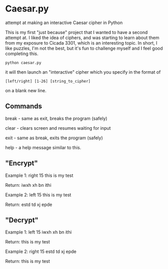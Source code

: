 # Caesar.py
attempt at making an interactive Caesar cipher in Python

This is my first "just because" project that I wanted to have a second attempt at. 
I liked the idea of ciphers, and was starting to learn about them from my exposure to Cicada 3301, which is an interesting topic.
In short, I like puzzles, I'm not the best, but it's fun to challenge myself and I feel good completing this. 

```
python caesar.py
```

it will then launch an "interactive" cipher which you specify in the format of 

```
[left/right] [1-26] [string_to_cipher]
```

on a blank new line.




Commands
--------
break   - same as exit, breaks the program (safely)

clear   - clears screen and resumes waiting for input

exit    - same as break, exits the program (safely)

help    - a help message similar to this.




"Encrypt"
---------
Example 1:  right 15 this is my test

Return:   iwxh xh bn ithi


Example 2:  left 15 this is my test

Return:   estd td xj epde




"Decrypt"
---------
Example 1:  left 15 iwxh xh bn ithi

Return:   this is my test


Example 2:  right 15 estd td xj epde

Return:   this is my test
